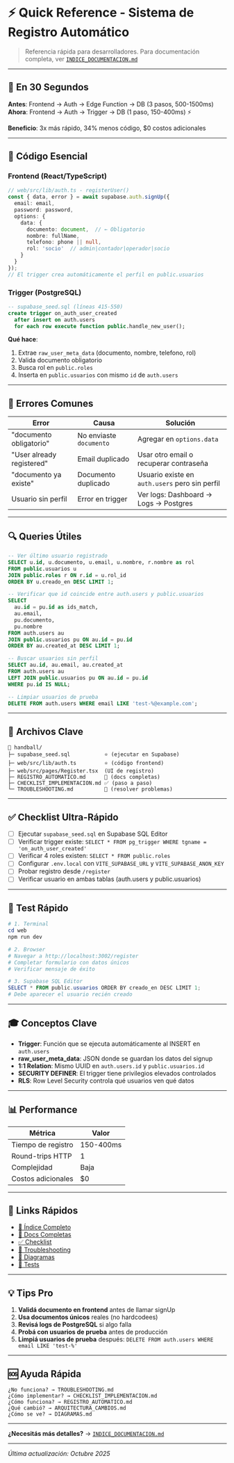 # ⚡ Quick Reference - Sistema de Registro Automático

> Referencia rápida para desarrolladores. Para documentación completa, ver [`INDICE_DOCUMENTACION.md`](./INDICE_DOCUMENTACION.md)

---

## 🎯 En 30 Segundos

**Antes**: Frontend → Auth → Edge Function → DB (3 pasos, 500-1500ms)  
**Ahora**: Frontend → Auth → Trigger → DB (1 paso, 150-400ms) ⚡

**Beneficio**: 3x más rápido, 34% menos código, $0 costos adicionales

---

## 📝 Código Esencial

### Frontend (React/TypeScript)

```typescript
// web/src/lib/auth.ts - registerUser()
const { data, error } = await supabase.auth.signUp({
  email: email,
  password: password,
  options: {
    data: {
      documento: document,  // ← Obligatorio
      nombre: fullName,
      telefono: phone || null,
      rol: 'socio'  // admin|contador|operador|socio
    }
  }
});
// El trigger crea automáticamente el perfil en public.usuarios
```

### Trigger (PostgreSQL)

```sql
-- supabase_seed.sql (líneas 415-550)
create trigger on_auth_user_created
  after insert on auth.users
  for each row execute function public.handle_new_user();
```

**Qué hace**:
1. Extrae `raw_user_meta_data` (documento, nombre, telefono, rol)
2. Valida documento obligatorio
3. Busca rol en `public.roles`
4. Inserta en `public.usuarios` con mismo `id` de `auth.users`

---

## 🚨 Errores Comunes

| Error | Causa | Solución |
|-------|-------|----------|
| "documento obligatorio" | No enviaste `documento` | Agregar en `options.data` |
| "User already registered" | Email duplicado | Usar otro email o recuperar contraseña |
| "documento ya existe" | Documento duplicado | Usuario existe en `auth.users` pero sin perfil |
| Usuario sin perfil | Error en trigger | Ver logs: Dashboard → Logs → Postgres |

---

## 🔍 Queries Útiles

```sql
-- Ver último usuario registrado
SELECT u.id, u.documento, u.email, u.nombre, r.nombre as rol
FROM public.usuarios u
JOIN public.roles r ON r.id = u.rol_id
ORDER BY u.creado_en DESC LIMIT 1;

-- Verificar que id coincide entre auth.users y public.usuarios
SELECT 
  au.id = pu.id as ids_match,
  au.email,
  pu.documento,
  pu.nombre
FROM auth.users au
JOIN public.usuarios pu ON au.id = pu.id
ORDER BY au.created_at DESC LIMIT 1;

-- Buscar usuarios sin perfil
SELECT au.id, au.email, au.created_at
FROM auth.users au
LEFT JOIN public.usuarios pu ON au.id = pu.id
WHERE pu.id IS NULL;

-- Limpiar usuarios de prueba
DELETE FROM auth.users WHERE email LIKE 'test-%@example.com';
```

---

## 📂 Archivos Clave

```
📁 handball/
├─ supabase_seed.sql           ⭐ (ejecutar en Supabase)
├─ web/src/lib/auth.ts         ⭐ (código frontend)
├─ web/src/pages/Register.tsx  (UI de registro)
├─ REGISTRO_AUTOMATICO.md      📖 (docs completas)
├─ CHECKLIST_IMPLEMENTACION.md ✅ (paso a paso)
└─ TROUBLESHOOTING.md          🔧 (resolver problemas)
```

---

## ✅ Checklist Ultra-Rápido

- [ ] Ejecutar `supabase_seed.sql` en Supabase SQL Editor
- [ ] Verificar trigger existe: `SELECT * FROM pg_trigger WHERE tgname = 'on_auth_user_created'`
- [ ] Verificar 4 roles existen: `SELECT * FROM public.roles`
- [ ] Configurar `.env.local` con `VITE_SUPABASE_URL` y `VITE_SUPABASE_ANON_KEY`
- [ ] Probar registro desde `/register`
- [ ] Verificar usuario en ambas tablas (auth.users y public.usuarios)

---

## 🧪 Test Rápido

```powershell
# 1. Terminal
cd web
npm run dev

# 2. Browser
# Navegar a http://localhost:3002/register
# Completar formulario con datos únicos
# Verificar mensaje de éxito

# 3. Supabase SQL Editor
SELECT * FROM public.usuarios ORDER BY creado_en DESC LIMIT 1;
# Debe aparecer el usuario recién creado
```

---

## 🎓 Conceptos Clave

- **Trigger**: Función que se ejecuta automáticamente al INSERT en `auth.users`
- **raw_user_meta_data**: JSON donde se guardan los datos del signup
- **1:1 Relation**: Mismo UUID en `auth.users.id` y `public.usuarios.id`
- **SECURITY DEFINER**: El trigger tiene privilegios elevados controlados
- **RLS**: Row Level Security controla qué usuarios ven qué datos

---

## 📊 Performance

| Métrica | Valor |
|---------|-------|
| Tiempo de registro | 150-400ms |
| Round-trips HTTP | 1 |
| Complejidad | Baja |
| Costos adicionales | $0 |

---

## 🔗 Links Rápidos

- [📑 Índice Completo](./INDICE_DOCUMENTACION.md)
- [📖 Docs Completas](./REGISTRO_AUTOMATICO.md)
- [✅ Checklist](./CHECKLIST_IMPLEMENTACION.md)
- [🔧 Troubleshooting](./TROUBLESHOOTING.md)
- [🎨 Diagramas](./DIAGRAMAS.md)
- [🧪 Tests](./test_trigger.sql)

---

## 💡 Tips Pro

1. **Validá documento en frontend** antes de llamar signUp
2. **Usa documentos únicos** reales (no hardcodees)
3. **Revisá logs de PostgreSQL** si algo falla
4. **Probá con usuarios de prueba** antes de producción
5. **Limpiá usuarios de prueba** después: `DELETE FROM auth.users WHERE email LIKE 'test-%'`

---

## 🆘 Ayuda Rápida

```
¿No funciona? → TROUBLESHOOTING.md
¿Cómo implementar? → CHECKLIST_IMPLEMENTACION.md
¿Cómo funciona? → REGISTRO_AUTOMATICO.md
¿Qué cambió? → ARQUITECTURA_CAMBIOS.md
¿Cómo se ve? → DIAGRAMAS.md
```

---

**¿Necesitás más detalles?** → [`INDICE_DOCUMENTACION.md`](./INDICE_DOCUMENTACION.md)

---

*Última actualización: Octubre 2025*
